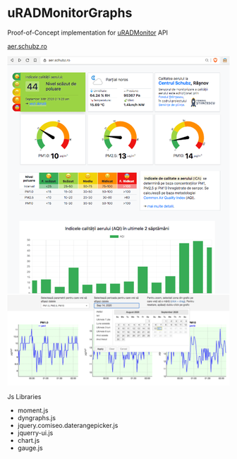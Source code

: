 # uRADMonitorGraphs

Proof-of-Concept implementation for [uRADMonitor](https://www.uradmonitor.com/)  API

[aer.schubz.ro](https://aer.schubz.ro/) 

![dashboard aer.schubz.ro](images/dashboard-aer.schubz.ro.png)
![advanced](images/advanced.png)

Js Libraries
- moment.js
- dyngraphs.js
- jquery.comiseo.daterangepicker.js 
- jquerry-ui.js
- chart.js
- gauge.js